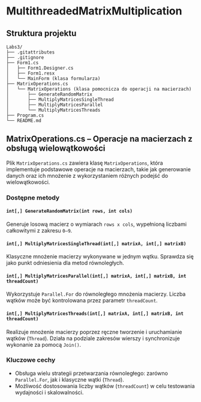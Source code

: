 ﻿# MultithreadedMatrixMultiplication

## Struktura projektu
```
Labs3/
├── .gitattributes
├── .gitignore
├── Form1.cs
│   ├── Form1.Designer.cs
│   ├── Form1.resx
│   └── MainForm (klasa formularza)
├── MatrixOperations.cs
│   └── MatrixOperations (klasa pomocnicza do operacji na macierzach)
│       ├── GenerateRandomMatrix
│       ├── MultiplyMatricesSingleThread
│       ├── MultiplyMatricesParallel
│       └── MultiplyMatricesThreads
├── Program.cs
└── README.md
```

## MatrixOperations.cs – Operacje na macierzach z obsługą wielowątkowości

Plik `MatrixOperations.cs` zawiera klasę `MatrixOperations`, która implementuje podstawowe operacje na macierzach, takie jak generowanie danych oraz ich mnożenie z wykorzystaniem różnych podejść do wielowątkowości.

### Dostępne metody

#### `int[,] GenerateRandomMatrix(int rows, int cols)`
Generuje losową macierz o wymiarach `rows x cols`, wypełnioną liczbami całkowitymi z zakresu `0–9`.

#### `int[,] MultiplyMatricesSingleThread(int[,] matrixA, int[,] matrixB)`
Klasyczne mnożenie macierzy wykonywane w jednym wątku. Sprawdza się jako punkt odniesienia dla metod równoległych.

#### `int[,] MultiplyMatricesParallel(int[,] matrixA, int[,] matrixB, int threadCount)`
Wykorzystuje `Parallel.For` do równoległego mnożenia macierzy. Liczba wątków może być kontrolowana przez parametr `threadCount`.

#### `int[,] MultiplyMatricesThreads(int[,] matrixA, int[,] matrixB, int threadCount)`
Realizuje mnożenie macierzy poprzez ręczne tworzenie i uruchamianie wątków (`Thread`). Działa na podziale zakresów wierszy i synchronizuje wykonanie za pomocą `Join()`.

### Kluczowe cechy
- Obsługa wielu strategii przetwarzania równoległego: zarówno `Parallel.For`, jak i klasyczne wątki (`Thread`).
- Możliwość dostosowania liczby wątków (`threadCount`) w celu testowania wydajności i skalowalności.
